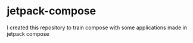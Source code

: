 # jetpack-compose
I created this repository to train compose with some applications made in jetpack compose
